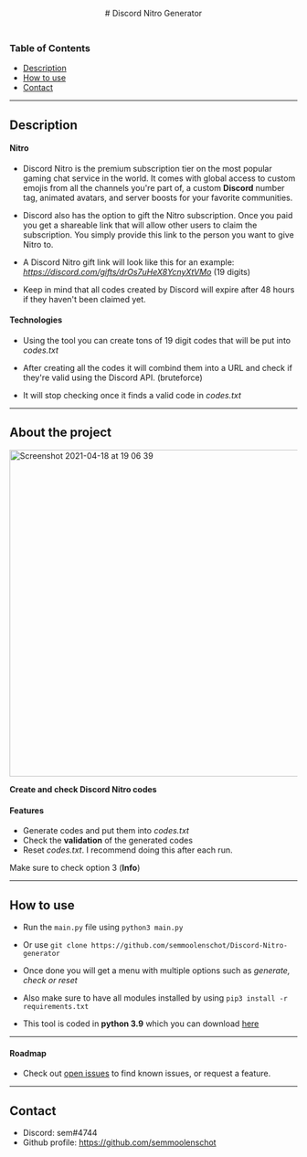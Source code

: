 
<p align="center">
# Discord Nitro Generator
</p>

<img src="https://cdn.discordapp.com/attachments/796083237222481942/831489181275914240/1line.gif" width="1000" height="6" />

### Table of Contents
- [Description](#description)
- [How to use](#how-to-use)
- [Contact](#contact)

---

## Description

#### Nitro

- Discord Nitro is the premium subscription tier on the most popular gaming chat service in the world. It comes with global access to custom emojis from all the channels you're part of, a custom **Discord** number tag, animated avatars, and server boosts for your favorite communities.

- Discord also has the option to gift the Nitro subscription. Once you paid you get a shareable link that will allow other users to claim the subscription. You simply provide this link to the person you want to give Nitro to.

- A Discord Nitro gift link will look like this for an example: *https://discord.com/gifts/drOs7uHeX8YcnyXtVMo* (19 digits)

- Keep in mind that all codes created by Discord will expire after 48 hours if they haven't been claimed yet.

#### Technologies

- Using the tool you can create tons of 19 digit codes that will be put into *codes.txt*
- After creating all the codes it will combind them into a URL and check if they're valid using the Discord API. (bruteforce)

- It will stop checking once it finds a valid code in *codes.txt*

---

## About the project

<img width="572" alt="Screenshot 2021-04-18 at 19 06 39" src="https://user-images.githubusercontent.com/78478073/115154085-573c7900-a079-11eb-9c96-18ecddd5fffa.png">

**Create and check Discord Nitro codes**

#### Features
- Generate codes and put them into *codes.txt*
- Check the **validation** of the generated codes
- Reset *codes.txt*. I recommend doing this after each run.

Make sure to check option 3 (**Info**)


---

## How to use

- Run the ``main.py`` file using ``python3 main.py``
- Or use ``git clone https://github.com/semmoolenschot/Discord-Nitro-generator``
- Once done you will get a menu with multiple options such as *generate, check or reset*

- Also make sure to have all modules installed by using ``pip3 install -r requirements.txt``

- This tool is coded in **python 3.9** which you can download [here](https://www.python.org/downloads/)

---

#### Roadmap

- Check out [open issues](https://github.com/semmoolenschot/Discord-Nitro-generator/issues) to find known issues, or request a feature.

---

## Contact

- Discord: sem#4744
- Github profile: https://github.com/semmoolenschot

<img src="https://cdn.discordapp.com/attachments/796083237222481942/831489181275914240/1line.gif" width="1000" height="6" />

